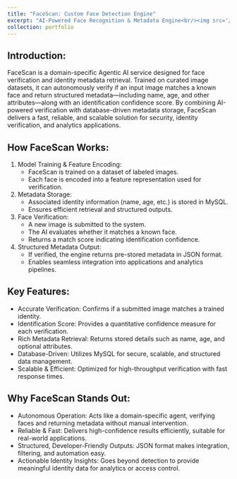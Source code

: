 ```yaml
---
title: "FaceScan: Custom Face Detection Engine"
excerpt: "AI-Powered Face Recognition & Metadata Engine<br/><img src='/images/proj-4.png' >"
collection: portfolio
---
```



## Introduction:
FaceScan is a domain-specific Agentic AI service designed for face verification and identity metadata retrieval. Trained on curated image datasets, it can autonomously verify if an input image matches a known face and return structured metadata—including name, age, and other attributes—along with an identification confidence score. By combining AI-powered verification with database-driven metadata storage, FaceScan delivers a fast, reliable, and scalable solution for security, identity verification, and analytics applications.

## How FaceScan Works:
1. Model Training & Feature Encoding:
    * FaceScan is trained on a dataset of labeled images.
    * Each face is encoded into a feature representation used for verification.
2. Metadata Storage:
    * Associated identity information (name, age, etc.) is stored in MySQL.
    * Ensures efficient retrieval and structured outputs.
3. Face Verification:
    * A new image is submitted to the system.
    * The AI evaluates whether it matches a known face.
    * Returns a match score indicating identification confidence.
4. Structured Metadata Output:
    * If verified, the engine returns pre-stored metadata in JSON format.
    * Enables seamless integration into applications and analytics pipelines.

## Key Features:
* Accurate Verification: Confirms if a submitted image matches a trained identity.
* Identification Score: Provides a quantitative confidence measure for each verification.
* Rich Metadata Retrieval: Returns stored details such as name, age, and optional attributes.
* Database-Driven: Utilizes MySQL for secure, scalable, and structured data management.
* Scalable & Efficient: Optimized for high-throughput verification with fast response times.

## Why FaceScan Stands Out:
* Autonomous Operation: Acts like a domain-specific agent, verifying faces and returning metadata without manual intervention.
* Reliable & Fast: Delivers high-confidence results efficiently, suitable for real-world applications.
* Structured, Developer-Friendly Outputs: JSON format makes integration, filtering, and automation easy.
* Actionable Identity Insights: Goes beyond detection to provide meaningful identity data for analytics or access control.
